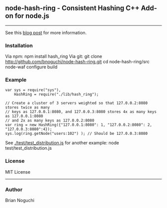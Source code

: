 ## node-hash-ring - Consistent Hashing C++ Add-on for node.js
---

See this [blog post](http://ngchi.wordpress.com/2010/08/23/towards-auto-sharding-in-your-node-js-app/) for more information.

### Installation
Via npm:
    npm install hash_ring
Via git:
    git clone http://github.com/bnoguchi/node-hash-ring.git
    cd node-hash-ring/src
    node-waf configure build

### Example
    var sys = require("sys"),
        HashRing = require("./lib/hash_ring");

    // Create a cluster of 3 servers weighted so that 127.0.0.2:8080 stores twice as many 
    // keys as 127.0.0.1:8080, and 127.0.0.3:8080 stores 4x as many keys as 127.0.0.1:8080
    // and 2x as many keys as 127.0.0.2:8080
    var ring = new HashRing({"127.0.0.1:8080": 1, "127.0.0.2:8080": 2, "127.0.0.3:8080":4});
    sys.log(ring.getNode("users:102") ); // Should be 127.0.0.3:8080

See [./test/test_distribution.js](http://github.com/bnoguchi/node-hash-ring/test/test_distribution.js) for another example:
    node test/test_distribution.js

### License
MIT License

---
### Author
Brian Noguchi
